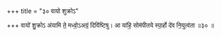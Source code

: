 +++
title = "३० वायो शुक्रोऽ"

+++
वायो॑ शु॒क्रोऽ अ॑यामि ते॒ मध्वो॒ऽअग्रं॒ दिवि॑ष्टिषु। आ या॑हि॒ सोम॑पीतये स्पा॒र्हो दे॑व नि॒युत्व॑ता ॥३० ॥